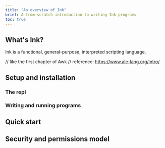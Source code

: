 ```yaml
---
title: "An overview of Ink"
brief: A from-scratch introduction to writing Ink programs
toc: true
---
```


## What's Ink?

Ink is a functional, general-purpose, interpreted scripting language.

// like the first chapter of Awk
// reference: https://www.ale-lang.org/intro/

## Setup and installation

### The repl

### Writing and running programs

## Quick start

## Security and permissions model
